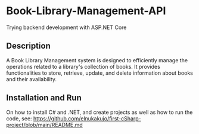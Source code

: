 # Book-Library-Management-API
Trying backend development with ASP.NET Core

## Description
A Book Library Management system is designed to efficiently manage the operations related to a library's collection of books. It provides functionalities to store, retrieve, update, and delete information about books and their availability.

## Installation and Run
On how to install C# and .NET, and create projects as well as how to run the code, see:
https://github.com/elnukakujo/first-cSharp-project/blob/main/README.md
